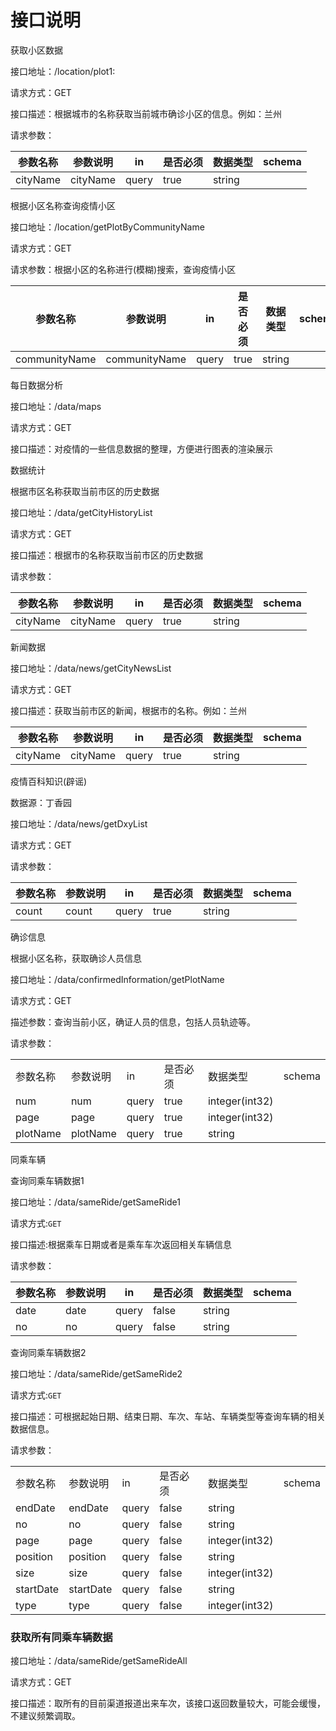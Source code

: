 # 接口说明

获取小区数据

接口地址：/location/plot1:  

请求方式：GET

接口描述：根据城市的名称获取当前城市确诊小区的信息。例如：兰州

请求参数：

| 参数名称 | 参数说明 | in    | 是否必须 | 数据类型 | schema |
| -------- | -------- | ----- | -------- | -------- | ------ |
| cityName | cityName | query | true     | string   |        |

根据小区名称查询疫情小区

接口地址：/location/getPlotByCommunityName

请求方式：GET

请求参数：根据小区的名称进行(模糊)搜索，查询疫情小区

| 参数名称      | 参数说明      | in    | 是否必须 | 数据类型 | schema |
| ------------- | ------------- | ----- | -------- | -------- | ------ |
| communityName | communityName | query | true     | string   |        |

每日数据分析

接口地址：/data/maps

请求方式：GET

接口描述：对疫情的一些信息数据的整理，方便进行图表的渲染展示

数据统计

根据市区名称获取当前市区的历史数据

接口地址：/data/getCityHistoryList

请求方式：GET

接口描述：根据市的名称获取当前市区的历史数据

请求参数：

| 参数名称 | 参数说明 | in    | 是否必须 | 数据类型 | schema |
| -------- | -------- | ----- | -------- | -------- | ------ |
| cityName | cityName | query | true     | string   |        |

新闻数据

接口地址：/data/news/getCityNewsList

请求方式：GET

接口描述：获取当前市区的新闻，根据市的名称。例如：兰州

| 参数名称 | 参数说明 | in    | 是否必须 | 数据类型 | schema |
| -------- | -------- | ----- | -------- | -------- | ------ |
| cityName | cityName | query | true     | string   |        |

疫情百科知识(辟谣)

数据源：丁香园

接口地址：/data/news/getDxyList

请求方式：GET

请求参数：

| 参数名称 | 参数说明 | in    | 是否必须 | 数据类型 | schema |
| -------- | -------- | ----- | -------- | -------- | ------ |
| count    | count    | query | true     | string   |        |

确诊信息

根据小区名称，获取确诊人员信息

接口地址：/data/confirmedInformation/getPlotName

请求方式：GET

描述参数：查询当前小区，确证人员的信息，包括人员轨迹等。

请求参数：

|          |          |       |          |                |        |
| -------- | -------- | ----- | -------- | -------------- | ------ |
| 参数名称 | 参数说明 | in    | 是否必须 | 数据类型       | schema |
| num      | num      | query | true     | integer(int32) |        |
| page     | page     | query | true     | integer(int32) |        |
| plotName | plotName | query | true     | string         |        |

同乘车辆

查询同乘车辆数据1

接口地址：/data/sameRide/getSameRide1

请求方式:`GET`

接口描述:根据乘车日期或者是乘车车次返回相关车辆信息

请求参数：

| 参数名称 | 参数说明 | in    | 是否必须 | 数据类型 | schema |
| -------- | -------- | ----- | -------- | -------- | ------ |
| date     | date     | query | false    | string   |        |
| no       | no       | query | false    | string   |        |

查询同乘车辆数据2

接口地址：/data/sameRide/getSameRide2

请求方式:`GET`

接口描述：可根据起始日期、结束日期、车次、车站、车辆类型等查询车辆的相关数据信息。

请求参数：

|           |           |       |          |                |        |
| --------- | --------- | ----- | -------- | -------------- | ------ |
| 参数名称  | 参数说明  | in    | 是否必须 | 数据类型       | schema |
| endDate   | endDate   | query | false    | string         |        |
| no        | no        | query | false    | string         |        |
| page      | page      | query | false    | integer(int32) |        |
| position  | position  | query | false    | string         |        |
| size      | size      | query | false    | integer(int32) |        |
| startDate | startDate | query | false    | string         |        |
| type      | type      | query | false    | integer(int32) |        |

### 获取所有同乘车辆数据

接口地址：/data/sameRide/getSameRideAll

请求方式：GET

接口描述：取所有的目前渠道报道出来车次，该接口返回数量较大，可能会缓慢，不建议频繁调取。
